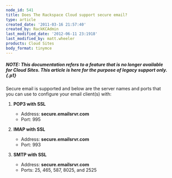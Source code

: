 ```yaml
---
node_id: 541
title: Does The Rackspace Cloud support secure email?
type: article
created_date: '2011-03-16 21:57:40'
created_by: RackKCAdmin
last_modified_date: '2012-06-11 23:1918'
last_modified_by: matt.wheeler
products: Cloud Sites
body_format: tinymce
---
```


##### NOTE: *This documentation refers to a feature that is no longer available for Cloud Sites.  This article is here for the purpose of legacy support only.* {.p1}

 

Secure email is supported and below are the server names and ports that
you can use to configure your email client(s) with:

1.  **POP3 with SSL**
    -   Address: **secure.emailsrvr.com**
    -   Port: 995

1.  **IMAP with SSL**
    -   Address: **secure.emailsrvr.com**
    -   Port: 993

1.  **SMTP with SSL**
    -   Address: **secure.emailsrvr.com**
    -   Ports: 25, 465, 587, 8025, and 2525



